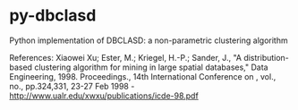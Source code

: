 # py-dbclasd
Python implementation of DBCLASD: a non-parametric clustering algorithm

References:
Xiaowei Xu; Ester, M.; Kriegel, H.-P.; Sander, J., "A distribution-based clustering algorithm for mining in large spatial databases," Data Engineering, 1998. Proceedings., 14th International Conference on , vol., no., pp.324,331, 23-27 Feb 1998 - http://www.ualr.edu/xwxu/publications/icde-98.pdf
